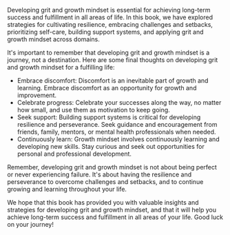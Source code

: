 
Developing grit and growth mindset is essential for achieving long-term success and fulfillment in all areas of life. In this book, we have explored strategies for cultivating resilience, embracing challenges and setbacks, prioritizing self-care, building support systems, and applying grit and growth mindset across domains.

It's important to remember that developing grit and growth mindset is a journey, not a destination. Here are some final thoughts on developing grit and growth mindset for a fulfilling life:

* Embrace discomfort: Discomfort is an inevitable part of growth and learning. Embrace discomfort as an opportunity for growth and improvement.
* Celebrate progress: Celebrate your successes along the way, no matter how small, and use them as motivation to keep going.
* Seek support: Building support systems is critical for developing resilience and perseverance. Seek guidance and encouragement from friends, family, mentors, or mental health professionals when needed.
* Continuously learn: Growth mindset involves continuously learning and developing new skills. Stay curious and seek out opportunities for personal and professional development.

Remember, developing grit and growth mindset is not about being perfect or never experiencing failure. It's about having the resilience and perseverance to overcome challenges and setbacks, and to continue growing and learning throughout your life.

We hope that this book has provided you with valuable insights and strategies for developing grit and growth mindset, and that it will help you achieve long-term success and fulfillment in all areas of your life. Good luck on your journey!
